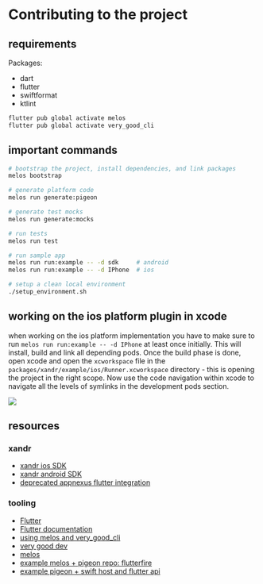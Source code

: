 # Contributing to the project

## requirements

Packages:

- dart
- flutter
- swiftformat
- ktlint

```bash
flutter pub global activate melos
flutter pub global activate very_good_cli
```

## important commands

```bash
# bootstrap the project, install dependencies, and link packages
melos bootstrap

# generate platform code
melos run generate:pigeon

# generate test mocks
melos run generate:mocks

# run tests
melos run test

# run sample app
melos run run:example -- -d sdk     # android
melos run run:example -- -d IPhone  # ios

# setup a clean local environment
./setup_environment.sh
```

## working on the ios platform plugin in xcode

when working on the ios platform implementation you have to make sure to run `melos run run:example -- -d IPhone` at least once initially.
This will install, build and link all depending pods.
Once the build phase is done, open xcode and open the `xcworkspace` file in the `packages/xandr/example/ios/Runner.xcworkspace` directory - this
is opening the project in the right scope.
Now use the code navigation within xcode to navigate all the levels of symlinks in the development pods section.

![](https://github.com/thekorn/xandr/raw/main/doc/images/xcode.gif)

## resources

### xandr

- [xandr ios SDK](https://github.com/appnexus/mobile-sdk-ios)
- [xandr android SDK](https://github.com/appnexus/mobile-sdk-android)
- [deprecated appnexus flutter integration](https://github.com/schibsted/appnexus-flutter)

### tooling

- [Flutter](https://flutter.dev/)
- [Flutter documentation](https://flutter.dev/docs)
- [using melos and very_good_cli](https://adityadroid.medium.com/flutter-at-scale-code-sharing-using-a-monorepo-a7a46c427141)
- [very good dev](https://vgv.dev)
- [melos](https://melos.invertase.dev)
- [example melos + pigeon repo: flutterfire](https://github.com/firebase/flutterfire/)
- [example pigeon + swift host and flutter api](https://gitlab.com/twilio-flutter/conversations/-/blob/master/ios/Classes/SwiftTwilioConversationsPlugin.swift)
